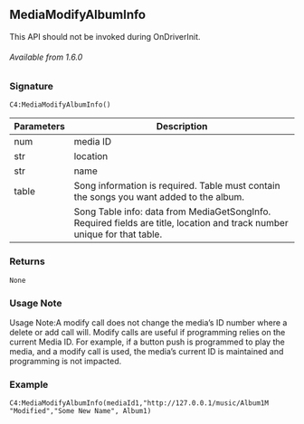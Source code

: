 ## MediaModifyAlbumInfo

This API should not be invoked during OnDriverInit.

###### Available from 1.6.0


### Signature

`C4:MediaModifyAlbumInfo() `


| Parameters | Description |
| --- | --- |
| num | media ID |
| str | location |
| str | name |
| table | Song information is required. Table must contain the songs you want added to the album. |
| | Song Table info: data from  MediaGetSongInfo. Required fields are title, location and track number unique for that table. |


### Returns

`None`


### Usage Note

Usage Note:A modify call does not change the media’s ID number where a delete or add call will. Modify calls are useful if programming relies on the current Media ID. For example, if a button push is programmed to play the media, and a modify call is used, the media’s current ID is maintained and programming is not impacted.


### Example

```
C4:MediaModifyAlbumInfo(mediaId1,"http://127.0.0.1/music/Album1M
"Modified","Some New Name", Album1)
```